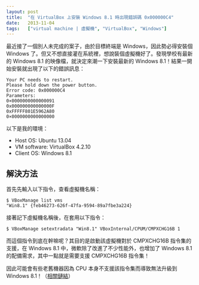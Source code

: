 ```yaml
---
layout: post
title:  "在 VirtualBox 上安裝 Windows 8.1 時出現錯誤碼 0x000000C4"
date:   2013-11-04
tags:   ["virtual machine | 虛擬機", "VirtualBox", "Windows"]
---
```


最近接了一個別人未完成的案子，由於目標終端是 Windows，因此勢必得安裝個 Windows 了。但又不想直接灌在系統裡，想說裝個虛擬機好了。發現學校有最新的 Windows 8.1 的映像檔，就決定來潮一下安裝最新的 Windows 8.1！結果一開始安裝就出現了以下的錯誤訊息：

```
Your PC needs to restart.
Please hold down the power button.
Error code: 0x000000C4
Parameters:
0×0000000000000091
0x000000000000000F
0xFFFFF801E5962A80
0×0000000000000000
```

以下是我的環境：

- Host OS: Ubuntu 13.04
- VM software: VirtualBox 4.2.10
- Client OS: Windows 8.1

## 解決方法

首先先輸入以下指令，查看虛擬機名稱：

```
$ VBoxManage list vms
"Win8.1" {feb46273-626f-47fa-9594-89a7fbe3a224}
```

接著記下虛擬機名稱後，在套用以下指令：

```
$ VBoxManage setextradata "Win8.1" VBoxInternal/CPUM/CMPXCHG16B 1
```

而這個指令到底在幹嘛呢？其目的是啟動該虛擬機對於 CMPXCHG16B 指令集的支援，在 Windows 8.1 中，微軟除了改進了不少性能外，也增加了 Windows 8.1 的配備需求，其中一點就是需要支援 CMPXCHG16B 指令集！

因此可能會有些老舊機器因為 CPU 本身不支援該指令集而導致無法升級到 Windows 8.1！（[相關鏈結](http://www.neowin.net/news/microsoft-confirms-some-older-amd-processors-do-not-support-windows-81)）
